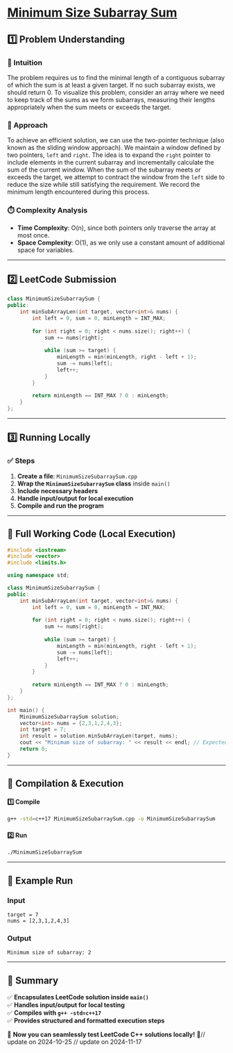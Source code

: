 # **[Minimum Size Subarray Sum](https://leetcode.com/problems/minimum-size-subarray-sum/description/)**  

## **1️⃣ Problem Understanding**  
### **📌 Intuition**  
The problem requires us to find the minimal length of a contiguous subarray of which the sum is at least a given target. If no such subarray exists, we should return 0. To visualize this problem, consider an array where we need to keep track of the sums as we form subarrays, measuring their lengths appropriately when the sum meets or exceeds the target. 

### **🚀 Approach**  
To achieve an efficient solution, we can use the two-pointer technique (also known as the sliding window approach). We maintain a window defined by two pointers, `left` and `right`. The idea is to expand the `right` pointer to include elements in the current subarray and incrementally calculate the sum of the current window. When the sum of the subarray meets or exceeds the target, we attempt to contract the window from the `left` side to reduce the size while still satisfying the requirement. We record the minimum length encountered during this process.

### **⏱️ Complexity Analysis**  
- **Time Complexity**: O(n), since both pointers only traverse the array at most once.
- **Space Complexity**: O(1), as we only use a constant amount of additional space for variables.

---  

## **2️⃣ LeetCode Submission**  
```cpp
class MinimumSizeSubarraySum {
public:
    int minSubArrayLen(int target, vector<int>& nums) {
        int left = 0, sum = 0, minLength = INT_MAX;
        
        for (int right = 0; right < nums.size(); right++) {
            sum += nums[right];
            
            while (sum >= target) {
                minLength = min(minLength, right - left + 1);
                sum -= nums[left];
                left++;
            }
        }
        
        return minLength == INT_MAX ? 0 : minLength;
    }
};
```  

---  

## **3️⃣ Running Locally**  
### **✅ Steps**  
1. **Create a file**: `MinimumSizeSubarraySum.cpp`  
2. **Wrap the `MinimumSizeSubarraySum` class** inside `main()`  
3. **Include necessary headers**  
4. **Handle input/output for local execution**  
5. **Compile and run the program**  

---  

## **📝 Full Working Code (Local Execution)**  
```cpp
#include <iostream>
#include <vector>
#include <limits.h>

using namespace std;

class MinimumSizeSubarraySum {
public:
    int minSubArrayLen(int target, vector<int>& nums) {
        int left = 0, sum = 0, minLength = INT_MAX;
        
        for (int right = 0; right < nums.size(); right++) {
            sum += nums[right];
            
            while (sum >= target) {
                minLength = min(minLength, right - left + 1);
                sum -= nums[left];
                left++;
            }
        }
        
        return minLength == INT_MAX ? 0 : minLength;
    }
};

int main() {
    MinimumSizeSubarraySum solution;
    vector<int> nums = {2,3,1,2,4,3};
    int target = 7;
    int result = solution.minSubArrayLen(target, nums);
    cout << "Minimum size of subarray: " << result << endl; // Expected output: 2
    return 0;
}
```  

---  

## **🔧 Compilation & Execution**  
#### **1️⃣ Compile**  
```bash
g++ -std=c++17 MinimumSizeSubarraySum.cpp -o MinimumSizeSubarraySum
```  

#### **2️⃣ Run**  
```bash
./MinimumSizeSubarraySum
```  

---  

## **🎯 Example Run**  
### **Input**  
```
target = 7
nums = [2,3,1,2,4,3]
```  
### **Output**  
```
Minimum size of subarray: 2
```  

---  

## **📌 Summary**  
✅ **Encapsulates LeetCode solution inside `main()`**  
✅ **Handles input/output for local testing**  
✅ **Compiles with `g++ -std=c++17`**  
✅ **Provides structured and formatted execution steps**  

🚀 **Now you can seamlessly test LeetCode C++ solutions locally!** 🚀// update on 2024-10-25
// update on 2024-11-17
